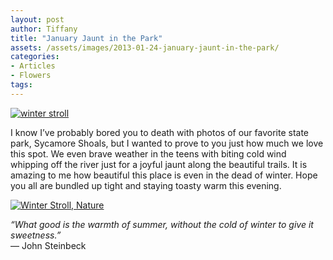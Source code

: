 ```yaml
---
layout: post
author: Tiffany
title: "January Jaunt in the Park"
assets: /assets/images/2013-01-24-january-jaunt-in-the-park/
categories: 
- Articles
- Flowers
tags: 
---
```


[![winter stroll](jekyll_uploads/2013/01/winter-stroll-575x359.jpg)](http://www.sweetpeonies.com/2013/01/january-jaunt-in-the-park/winter-stroll/)

I know I’ve probably bored you to death with photos of our favorite state park, Sycamore Shoals, but I wanted to prove to you just how much we love this spot. We even brave weather in the teens with biting cold wind whipping off the river just for a joyful jaunt along the beautiful trails. It is amazing to me how beautiful this place is even in the dead of winter. Hope you all are bundled up tight and staying toasty warm this evening.

[![Winter Stroll, Nature](jekyll_uploads/2013/01/winter-stroll1-575x359.jpg)](http://www.sweetpeonies.com/2013/01/january-jaunt-in-the-park/winter-stroll1/)

_“What good is the warmth of summer, without the cold of winter to give it sweetness.”_  
― John Steinbeck